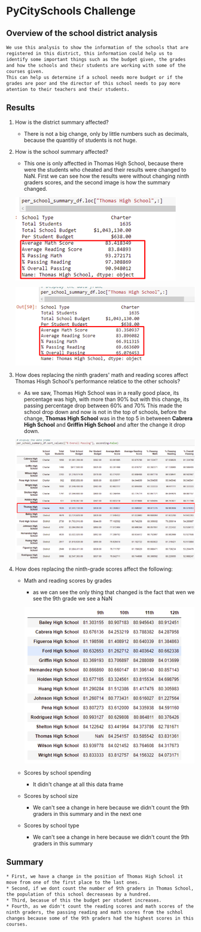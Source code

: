 # PyCitySchools Challenge

## Overview of the school district analysis
    We use this analysis to show the information of the schools that are registered in this district, this information could help us to identify some important things such as the budget given, the grades and how the schools and their students are working with some of the courses given. 
    This can help us determine if a school needs more budget or if the grades are poor and the director of this school needs to pay more atention to their teachers and their students.

## Results
1. How is the district summary affected?
    * There is not a big change, only by little numbers such as decimals, because the quantitiy of students is not huge.
2. How is the school summary affected?
    * This one is only affectted in Thomas High School, because there were the students who cheated and their results were changed to NaN. First we can see how the results were without changing ninth graders scores, and the second image is how the summary changed.
    
    ![alt text](./resources/1.png)

    ![alt text](./resources/2.png)
    

3. How does replacing the ninth graders' math and reading scores affect Thomas Hisgh School's performance relatice to the other schools?
    * As we saw, Thomas High School was in a really good place, its percentage was high, with more than 90% but with this change, its passing percentage drop between 60% and 70%
    This made the school drop down and now is not in the top of schools, before the change, **Thomas High School** was in the top 5 in betweeen **Cabrera High School** and **Griffin High School** and after the change it drop down.

    ![alt text](./resources/3.png)

4. How does replacing the ninth-grade scores affect the following:
    * Math and reading scores by grades
        * as we can see the only thing that changed is the fact that wen we see the 9th grade we see a NaN

        ![alt text](./resources/4.png)
    * Scores by school spending
        * It didn't change at all this data frame
    * Scores by school size
        * We can't see a change in here because we didn't count the 9th graders in this summary and in the next one
    * Scores by school type
        * We can't see a change in here because we didn't count the 9th graders in this summary

## Summary

    * First, we have a change in the position of Thomas High School it move from one of the first place to the last ones.
    * Second, if we dont count the number of 9th graders in Thomas School, the population of this school decreaseas by a hundred.
    * Third, becasue of this the budget per student increases.
    * Fourth, as we didn't count the reading scores and math scores of the ninth graders, the passing reading and math scores from the schhol changes because some of the 9th graders had the highest scores in this courses.

